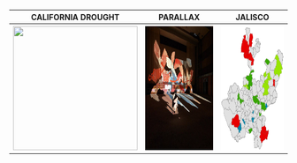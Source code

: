 <table align="center">
  <tr>
  <th><b><center>     CALIFORNIA DROUGHT     </center></b></th>
  <th><b><center>     PARALLAX    </center></b></th>
  <th><b><center>     JALISCO     </center></b></th>
  </tr>
  <tr>
  <th><a href="https://aish-venkat.github.io/gis/ca_drought/"><img src="/gis/ca_drought.jpg" width="225" height="225"></a></th>
  <th><a href="https://aish-venkat.github.io/gis/parallax/"><img src="/gis/parallax.jpg" width="225" height="225"></a></th>
  <th><a href="https://aish-venkat.github.io/gis/jalisco/"><img src="/gis/jalisco-01.jpg" width="225" height="225"></a></th>
  </tr>
  <tr>
  </tr>
</table>
